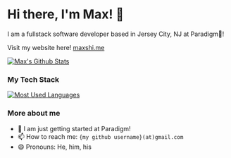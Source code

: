 # Hi there, I'm Max! 👋
I am a fullstack software developer based in Jersey City, NJ at Paradigm🏥!

Visit my website here! [maxshi.me](https://maxshi.me/)

[![Max's Github Stats](https://github-readme-stats.vercel.app/api?username=smax253&count_private=true)](https://github.com/smax253)

### My Tech Stack
[![Most Used Languages](https://github-readme-stats.vercel.app/api/top-langs/?username=smax253&layout=compact)](https://github.com/smax253)

### More about me
- 💼 I am just getting started at Paradigm!
- 📫 How to reach me: `{my github username}(at)gmail.com`
- 😄 Pronouns: He, him, his
